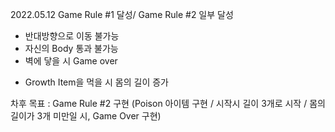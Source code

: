 2022.05.12
Game Rule #1 달성/ Game Rule #2 일부 달성
- 반대방향으로 이동 불가능
- 자신의 Body 통과 불가능
- 벽에 닿을 시 Game over

+ Growth Item을 먹을 시 몸의 길이 증가

차후 목표 : 
Game Rule #2 구현 (Poison 아이템 구현 / 시작시 길이 3개로 시작 / 몸의 길이가 3개 미만일 시, Game Over 구현)

